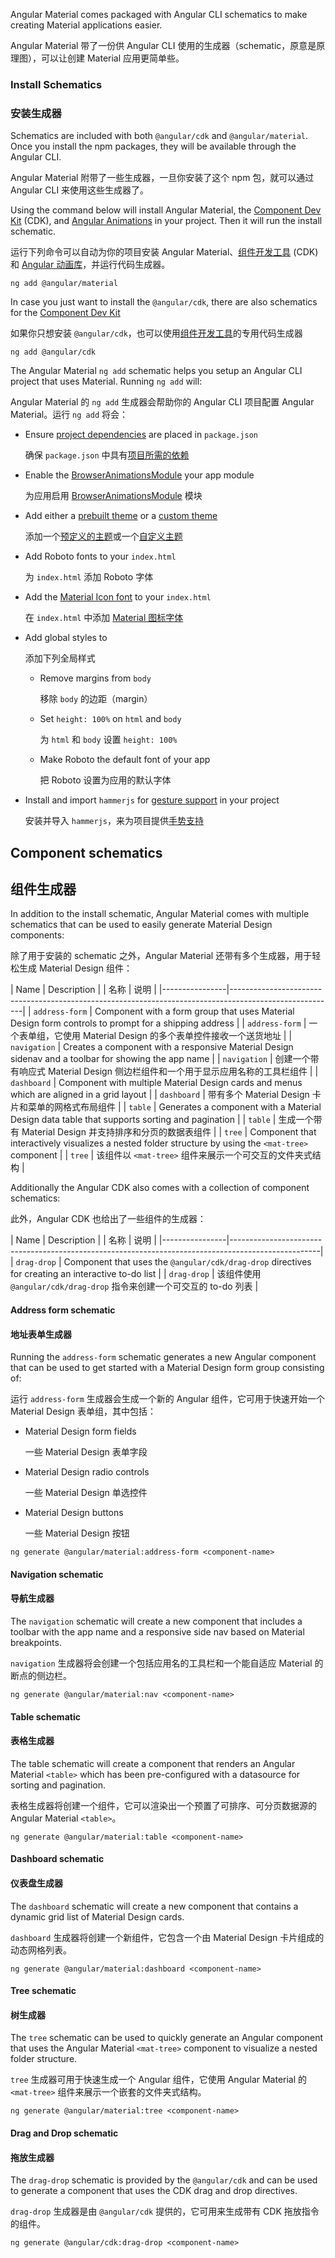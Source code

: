 Angular Material comes packaged with Angular CLI schematics to make
creating Material applications easier.

Angular Material 带了一份供 Angular CLI 使用的生成器（schematic，原意是原理图），可以让创建 Material 应用更简单些。

### Install Schematics

### 安装生成器

Schematics are included with both `@angular/cdk` and `@angular/material`. Once you install the npm
packages, they will be available through the Angular CLI.

Angular Material 附带了一些生成器，一旦你安装了这个 npm 包，就可以通过 Angular CLI 来使用这些生成器了。

Using the command below will install Angular Material, the [Component Dev Kit](https://material.angular.io/cdk) (CDK),
and [Angular Animations](https://angular.io/guide/animations) in your project. Then it will run the
install schematic.

运行下列命令可以自动为你的项目安装 Angular Material、[组件开发工具](/cdk) (CDK) 和 [Angular 动画库](/guide/animations)，并运行代码生成器。

```
ng add @angular/material
```

In case you just want to install the `@angular/cdk`, there are also schematics for the [Component Dev Kit](https://material.angular.io/cdk)

如果你只想安装 `@angular/cdk`，也可以使用[组件开发工具](/cdk)的专用代码生成器

```
ng add @angular/cdk
```

The Angular Material `ng add` schematic helps you setup an Angular CLI project that uses Material. Running `ng add` will:

Angular Material 的 `ng add` 生成器会帮助你的 Angular CLI 项目配置 Angular Material。运行 `ng add` 将会：

- Ensure [project dependencies](./getting-started#step-1-install-angular-material-angular-cdk-and-angular-animations) are placed in `package.json`

  确保 `package.json` 中具有[项目所需的依赖](./getting-started#step-1-install-angular-material-angular-cdk-and-angular-animations)

- Enable the [BrowserAnimationsModule](./getting-started#step-2-configure-animations) your app module

  为应用启用 [BrowserAnimationsModule](./getting-started#step-2-configure-animations) 模块

- Add either a [prebuilt theme](./theming#using-a-pre-built-theme) or a [custom theme](./theming#defining-a-custom-theme)

  添加一个[预定义的主题](./theming#using-a-pre-built-theme)或一个[自定义主题](./theming#defining-a-custom-theme)

- Add Roboto fonts to your `index.html`

  为 `index.html` 添加 Roboto 字体

- Add the [Material Icon font](./getting-started#step-6-optional-add-material-icons) to your `index.html`

  在 `index.html` 中添加 [Material 图标字体](./getting-started#step-6-optional-add-material-icons)

- Add global styles to

  添加下列全局样式

  - Remove margins from `body`
  
    移除 `body` 的边距（margin）
  
  - Set `height: 100%` on `html` and `body`
  
    为 `html` 和 `body` 设置 `height: 100%`
  
  - Make Roboto the default font of your app
  
    把 Roboto 设置为应用的默认字体
  
- Install and import `hammerjs` for [gesture support](./getting-started#step-5-gesture-support) in your project

  安装并导入 `hammerjs`，来为项目提供[手势支持](./getting-started#step-5-gesture-support)

## Component schematics

## 组件生成器

In addition to the install schematic, Angular Material comes with multiple schematics that can be
used to easily generate Material Design components:

除了用于安装的 schematic 之外，Angular Material 还带有多个生成器，用于轻松生成 Material Design 组件：

| Name           | Description                                                                                            |
| 名称           | 说明                                                                                            |
|----------------|--------------------------------------------------------------------------------------------------------|
| `address-form` | Component with a form group that uses Material Design form controls to prompt for a shipping address   |
| `address-form` | 一个表单组，它使用 Material Design 的多个表单控件接收一个送货地址   |
| `navigation`   | Creates a component with a responsive Material Design sidenav and a toolbar for showing the app name   |
| `navigation`   | 创建一个带有响应式 Material Design 侧边栏组件和一个用于显示应用名称的工具栏组件   |
| `dashboard`    | Component with multiple Material Design cards and menus which are aligned in a grid layout             |
| `dashboard`    | 带有多个 Material Design 卡片和菜单的网格式布局组件             |
| `table`        | Generates a component with a Material Design data table that supports sorting and pagination           |
| `table`        | 生成一个带有 Material Design 并支持排序和分页的数据表组件           |
| `tree`         | Component that interactively visualizes a nested folder structure by using the `<mat-tree>` component  |
| `tree`         | 该组件以 `<mat-tree>` 组件来展示一个可交互的文件夹式结构 |


Additionally the Angular CDK also comes with a collection of component schematics:

此外，Angular CDK 也给出了一些组件的生成器：

| Name           | Description                                                                                        |
| 名称           | 说明                                                                                        |
|----------------|----------------------------------------------------------------------------------------------------|
| `drag-drop`    | Component that uses the `@angular/cdk/drag-drop` directives for creating an interactive to-do list |
| `drag-drop`    | 该组件使用 `@angular/cdk/drag-drop` 指令来创建一个可交互的 to-do 列表 |

#### Address form schematic

#### 地址表单生成器

Running the `address-form` schematic generates a new Angular component that can be used to get
started with a Material Design form group consisting of:

运行 `address-form` 生成器会生成一个新的 Angular 组件，它可用于快速开始一个 Material Design 表单组，其中包括：

* Material Design form fields

  一些 Material Design 表单字段

* Material Design radio controls

  一些 Material Design 单选控件

* Material Design buttons

  一些 Material Design 按钮

```
ng generate @angular/material:address-form <component-name>
```

#### Navigation schematic

#### 导航生成器

The `navigation` schematic will create a new component that includes
a toolbar with the app name and a responsive side nav based on Material
breakpoints.

`navigation` 生成器将会创建一个包括应用名的工具栏和一个能自适应 Material 的断点的侧边栏。

```
ng generate @angular/material:nav <component-name>
```

#### Table schematic

#### 表格生成器

The table schematic will create a component that renders an Angular Material `<table>` which has
been pre-configured with a datasource for sorting and pagination.

表格生成器将创建一个组件，它可以渲染出一个预置了可排序、可分页数据源的 Angular Material `<table>`。

```
ng generate @angular/material:table <component-name>
```

#### Dashboard schematic

#### 仪表盘生成器

The `dashboard` schematic will create a new component that contains
a dynamic grid list of Material Design cards.

`dashboard` 生成器将创建一个新组件，它包含一个由 Material Design 卡片组成的动态网格列表。

```
ng generate @angular/material:dashboard <component-name>
```

#### Tree schematic

#### 树生成器

The `tree` schematic can be used to quickly generate an Angular component that uses the Angular
Material `<mat-tree>` component to visualize a nested folder structure.

`tree` 生成器可用于快速生成一个 Angular 组件，它使用 Angular Material 的 `<mat-tree>` 组件来展示一个嵌套的文件夹式结构。

```
ng generate @angular/material:tree <component-name>
```

#### Drag and Drop schematic

#### 拖放生成器

The `drag-drop` schematic is provided by the `@angular/cdk` and can be used to generate a component
that uses the CDK drag and drop directives.

`drag-drop` 生成器是由 `@angular/cdk` 提供的，它可用来生成带有 CDK 拖放指令的组件。

```
ng generate @angular/cdk:drag-drop <component-name>
```
